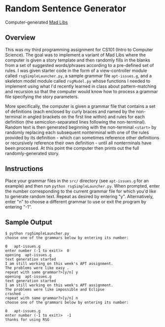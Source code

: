 Random Sentence Generator
=========================
Computer-generated [Mad Libs](http://en.wikipedia.org/wiki/Mad_Libs)

Overview
--------
This was my third programming assignment for CS101 (Intro to Computer Science). The goal was to implement a variant of Mad Libs where the computer is given a story template and then randomly fills in the blanks from a set of suggested words/phrases according to a pre-defined set of rules. I was given starter code in the form of a view-controller module called ``rsgSimpleLauncher.py``, a sample grammar file ``apt-issues.g``, and a skeleton model module called ``rsgModel.py`` whose functions I needed to implement using what I'd recently learned in class about pattern-matching and recursion so that the computer would know how to process a grammar file specifying the story parameters.

More specifically, the computer is given a grammar file that contains a set of definitions (each enclosed by curly braces and named by the non-terminal in angled brackets on the first line within) and rules for each definition (the semicolon-separated lines following the non-terminal). Random text is then generated beginning with the non-terminal ``<start>`` by randomly replacing each subsequent nonterminal with one of the rules provided by its definition - which can sometimes reference other definitions or recursively reference their own definition - until all nonterminals have been processed. At this point the computer then prints out the full randomly-generated story.

Instructions
------------
Place your grammar files in the  ``src/`` directory (see ``apt-issues.g`` for an example) and then run ``python rsgSimpleLauncher.py``. When prompted, enter the number corresponding to the current grammar file for which you'd like to generate random text. Repeat as desired by entering "y". Alternatively, enter "n" to choose a different grammar to use or exit the program by entering "-1". 

Sample Output
-------------
```
$ python rsgSimpleLauncher.py 
choose one of the grammars below by entering its number:
 
0   apt-issues.g
enter number (-1 to exit)>  0
opening  apt-issues.g
text generation started
I am still working on this week's APT assignment. 
The problems were like easy .  
repeat with same grammar?>[y/n] y
opening  apt-issues.g
text generation started
I am still working on this week's APT assignment. 
The problems were like impossible and Eclipse 
crashed .  
repeat with same grammar?>[y/n] n
choose one of the grammars below by entering its number:
 
0   apt-issues.g
enter number (-1 to exit)>  -1
thanks for using RSG
```
